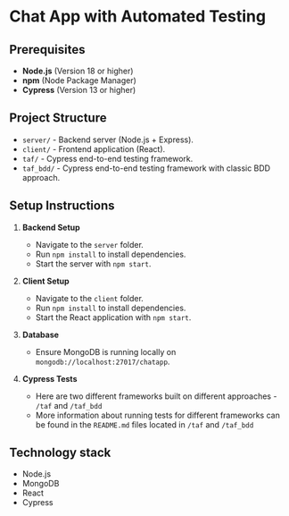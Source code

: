 # Chat App with Automated Testing

## Prerequisites

- **Node.js** (Version 18 or higher)
- **npm** (Node Package Manager)
- **Cypress** (Version 13 or higher)

## Project Structure

- `server/` - Backend server (Node.js + Express).
- `client/` - Frontend application (React).
- `taf/` - Cypress end-to-end testing framework.
- `taf_bdd/` - Cypress end-to-end testing framework with classic BDD approach.

## Setup Instructions

1. **Backend Setup**
   - Navigate to the `server` folder.
   - Run `npm install` to install dependencies.
   - Start the server with `npm start`.

2. **Client Setup**
   - Navigate to the `client` folder.
   - Run `npm install` to install dependencies.
   - Start the React application with `npm start`.

3. **Database**
   - Ensure MongoDB is running locally on `mongodb://localhost:27017/chatapp`.

4. **Cypress Tests**
   - Here are two different frameworks built on different approaches - `/taf` and `/taf_bdd`
   - More information about running tests for different frameworks can be found in the `README.md` files located in `/taf` and `/taf_bdd`

## Technology stack

- Node.js
- MongoDB
- React
- Cypress
